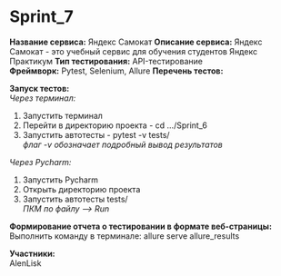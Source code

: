 # Sprint_7

**Название сервиса:** Яндекс Самокат 
**Описание сервиса:** Яндекс Самокат - это учебный сервис для обучения студентов Яндекс Практикум
**Тип тестирования:** API-тестирование  
**Фреймворк:** Pytest, Selenium, Allure
**Перечень тестов:**   
 

**Запуск тестов:**  
*Через терминал:* 
1. Запустить терминал
2. Перейти в директорию проекта - cd .../Sprint_6 
3. Запустить автотесты - pytest -v tests/   
*флаг -v обозначает подробный вывод результатов*  

*Через Pycharm:*    
1. Запустить Pycharm  
2. Открыть директорию проекта  
3. Запустить автотесты tests/  
*ПКМ по файлу —> Run*

**Формирование отчета о тестировании в формате веб-страницы:**   
Выполнить команду в терминале: allure serve allure_results 

**Участники:**  
AlenLisk